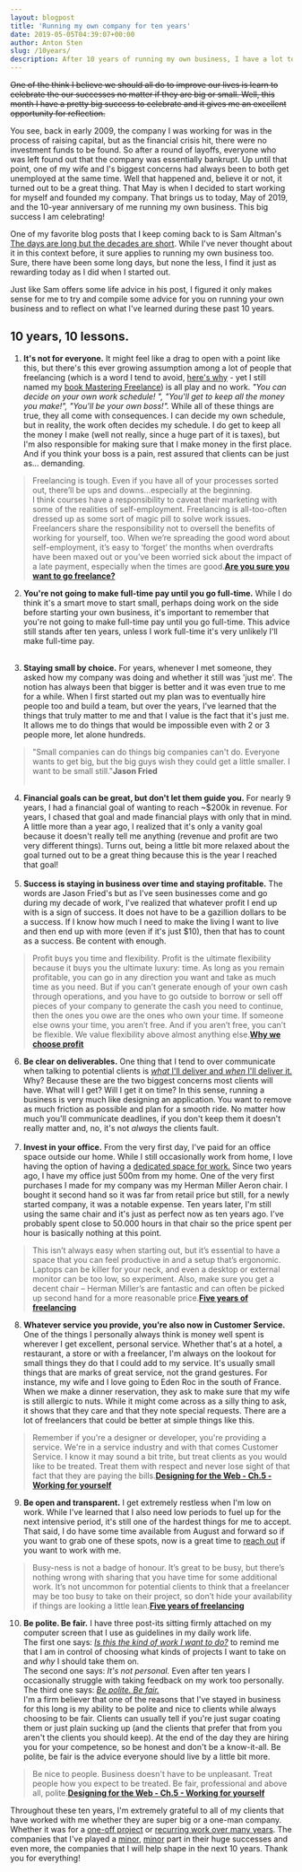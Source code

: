 ```yaml
---
layout: blogpost
title: 'Running my own company for ten years'
date: 2019-05-05T04:39:07+00:00
author: Anton Sten
slug: /10years/
description: After 10 years of running my own business, I have a lot to celebrate! Here are 10 things I think will help you along your freelance journey that I learned over my 10 years.
---
```


~~One of the think I believe we should all do to improve our lives is learn to celebrate the our successes no matter if they are big or small. Well, this month I have a pretty big success to celebrate and it gives me an excellent opportunity for reflection.~~

You see, back in early 2009, the company I was working for was in the process of raising capital, but as the financial crisis hit, there were no investment funds to be found. So after a round of layoffs, everyone who was left found out that the company was essentially bankrupt. Up until that point, one of my wife and I's biggest concerns had always been to both get unemployed at the same time. Well that happened and, believe it or not, it turned out to be a great thing. That May is when I decided to start working for myself and founded my company. That brings us to today, May of 2019, and the 10-year anniversary of me running my own business. This big success I am celebrating!

One of my favorite blog posts that I keep coming back to is Sam Altman's [The days are long but the decades are short](https://blog.samaltman.com/the-days-are-long-but-the-decades-are-short). While I've never thought about it in this context before, it sure applies to running my own business too. Sure, there have been some long days, but none the less, I find it just as rewarding today as I did when I started out.

Just like Sam offers some life advice in his post, I figured it only makes sense for me to try and compile some advice for you on running your own business and to reflect on what I've learned during these past 10 years.

## 10 years, 10 lessons.

1. **It's not for everyone.** It might feel like a drag to open with a point like this, but there's this ever growing assumption among a lot of people that freelancing (which is a word I tend to avoid, [here's why](https://www.antonsten.com/fword/) - yet I still named my [book Mastering Freelance](https://masteringfreelance.com)) is all play and no work. *"You can decide on your own work schedule! ", "You'll get to keep all the money you make!", "You'll be your own boss!".* While all of these things are true, they all come with consequences. I can decide my own schedule, but in reality, the work often decides my schedule. I do get to keep all the money I make (well not really, since a huge part of it is taxes), but I'm also responsible for making sure that I make money in the first place. And if you think your boss is a pain, rest assured that clients can be just as... demanding.
>Freelancing is tough. Even if you have all of your processes sorted out, there’ll be ups and downs…especially at the beginning.<br />I think courses have a responsibility to caveat their marketing with some of the realities of self-employment. Freelancing is all-too-often dressed up as some sort of magic pill to solve work issues.
<br />Freelancers share the responsibility not to oversell the benefits of working for yourself, too. When we’re spreading the good word about self-employment, it’s easy to ‘forget’ the months when overdrafts have been maxed out or you’ve been worried sick about the impact of a late payment, especially when the times are good.**[Are you sure you want to go freelance?](https://worknotes.co.uk/career/are-you-sure-you-want-to-go-freelance/)**

2. **You're not going to make full-time pay until you go full-time.** While I do think it's a smart move to start small, perhaps doing work on the side before starting your own business, it's important to remember that you're not going to make full-time pay until you go full-time. This advice still stands after ten years, unless I work full-time it's very unlikely I'll make full-time pay.<br /><br />

3. **Staying small by choice.** For years, whenever I met someone, they asked how my company was doing and whether it still was 'just me'. The notion has always been that bigger is better and it was even true to me for a while. When I first started out my plan was to eventually hire people too and build a team, but over the years, I've learned that the things that truly matter to me and that I value is the fact that it's just me. It allows me to do things that would be impossible even with 2 or 3 people more, let alone hundreds.
>"Small companies can do things big companies can't do. Everyone wants to get big, but the big guys wish they could get a little smaller. I want to be small still."**Jason Fried**
<br /><br />
4. **Financial goals can be great, but don't let them guide you.** For nearly 9 years, I had a financial goal of wanting to reach ~$200k in revenue. For years, I chased that goal and made financial plays with only that in mind. A little more than a year ago, I realized that it's only a vanity goal because it doesn't really tell me anything (revenue and profit are two very different things). Turns out, being a little bit more relaxed about the goal turned out to be a great thing because this is the year I reached that goal!
<br /><br />
5. **Success is staying in business over time and staying profitable.** The words are Jason Fried's but as I've seen businesses come and go during my decade of work, I've realized that whatever profit I end up with is a sign of success. It does not have to be a gazillion dollars to be a success. If I know how much I need to make the living I want to live and then end up with more (even if it's just $10), then that has to count as a success. Be content with enough.
>Profit buys you time and flexibility. Profit is the ultimate flexibility because it buys you the ultimate luxury: time. As long as you remain profitable, you can go in any direction you want and take as much time as you need. But if you can’t generate enough of your own cash through operations, and you have to go outside to borrow or sell off pieces of your company to generate the cash you need to continue, then the ones you owe are the ones who own your time. If someone else owns your time, you aren’t free. And if you aren’t free, you can’t be flexible. We value flexibility above almost anything else.**[Why we choose profit](https://m.signalvnoise.com/why-we-choose-profit/)**

6. **Be clear on deliverables.** One thing that I tend to over communicate when talking to potential clients is [*what* I'll deliver and *when* I'll deliver it.](https://www.antonsten.com/work-with-me/) Why? Because these are the two biggest concerns most clients will have. What will I get? Will I get it on time? In this sense, running a business is very much like designing an application. You want to remove as much friction as possible and plan for a smooth ride. No matter how much you'll communicate deadlines, if you don't keep them it doesn't really matter and, no, it's not *always* the clients fault.
<br /><br />
7. **Invest in your office.**
From the very first day, I've paid for an office space outside our home. While I still occasionally work from home, I love having the option of having a [dedicated space for work.](https://www.antonsten.com/about/) Since two years ago, I have my office just 500m from my home. One of the very first purchases I made for my company was my Herman Miller Aeron chair. I bought it second hand so it was far from retail price but still, for a newly started company, it was a notable expense. Ten years later, I'm still using the same chair and it's just as perfect now as ten years ago. I've probably spent close to 50.000 hours in that chair so the price spent per hour is basically nothing at this point.
>This isn’t always easy when starting out, but it’s essential to have a space that you can feel productive in and a setup that’s ergonomic. Laptops can be killer for your neck, and even a desktop or external monitor can be too low, so experiment. Also, make sure you get a decent chair – Herman Miller’s are fantastic and can often be picked up second hand for a more reasonable price.**[Five years of freelancing](https://worknotes.co.uk/career/five-years-of-freelancing-20-practical-tips/)**

8. **Whatever service you provide, you're also now in Customer Service.**
One of the things I personally always think is money well spent is wherever I get excellent, personal service. Whether that's at a hotel, a restaurant, a store or with a freelancer, I'm always on the lookout for small things they do that I could add to my service. It's usually small things that are marks of great service, not the grand gestures. For instance, my wife and I love going to Eden Roc in the south of France. When we make a dinner reservation, they ask to make sure that my wife is still allergic to nuts. While it might come across as a silly thing to ask, it shows that they care and that they note special requests. There are a lot of freelancers that could be better at simple things like this.
>Remember if you're a designer or developer, you're providing a service. We're in a service industry and with that comes Customer Service. I know it may sound a bit trite, but treat clients as you would like to be treated. Treat them with respect and never lose sight of that fact that they are paying the bills.**[Designing for the Web - Ch.5 - Working for yourself](https://designingfortheweb.co.uk/part1/chapter5/)**
9. **Be open and transparent.**
I get extremely restless when I'm low on work. While I've learned that I also need low periods to fuel up for the next intensive period, it's still one of the hardest things for me to accept. That said, I do have some time available from August and forward so if you want to grab one of these spots, now is a great time to [reach out](https://www.antonsten.com/contact) if you want to work with me.
>Busy-ness is not a badge of honour. It’s great to be busy, but there’s nothing wrong with sharing that you have time for some additional work. It’s not uncommon for potential clients to think that a freelancer may be too busy to take on their project, so don’t hide your availability if things are looking a little lean.**[Five years of freelancing](https://worknotes.co.uk/career/five-years-of-freelancing-20-practical-tips/)**
10. **Be polite. Be fair.** I have three post-its sitting firmly attached on my computer screen that I use as guidelines in my daily work life.<br />
The first one says: *[Is this the kind of work I want to do?](https://www.antonsten.com/calm/)* to remind me that I am in control of choosing what kinds of projects I want to take on and *why* I should take them on.<br />
The second one says: *It's not personal.* Even after ten years I occasionally struggle with taking feedback on my work too personally.<br />
The third one says: *[Be polite. Be fair.](https://gretchenrubin.com/podcast-episode/a-little-happier-be-polite-be-fair/)*<br />
I'm a firm believer that one of the reasons that I've stayed in business for this long is my ability to be polite and nice to clients while always choosing to be fair. Clients can usually tell if you're just sugar coating them or just plain sucking up (and the clients that prefer that from you aren't the clients you should keep). At the end of the day they are hiring you for your competence, so be honest and don't be a know-it-all. Be polite, be fair is the advice everyone should live by a little bit more.
>Be nice to people. Business doesn't have to be unpleasant. Treat people how you expect to be treated. Be fair, professional and above all, polite.**[Designing for the Web - Ch.5 - Working for yourself](https://designingfortheweb.co.uk/part1/chapter5/)**

Throughout these ten years, I'm extremely grateful to all of my clients that have worked with me whether they are super big or a one-man company. Whether it was for a [one-off project](https://www.antonsten.com/case/telia/) or [recurring work over many years](https://www.antonsten.com/case/eon/). The companies that I've played a [minor](https://www.antonsten.com/case/frank/), [minor](https://www.shopify.com/enterprise/australian-ecommerce-fashion-the-5th) part in their huge successes and even more, the companies that I will help shape in the next 10 years. Thank you for everything!
